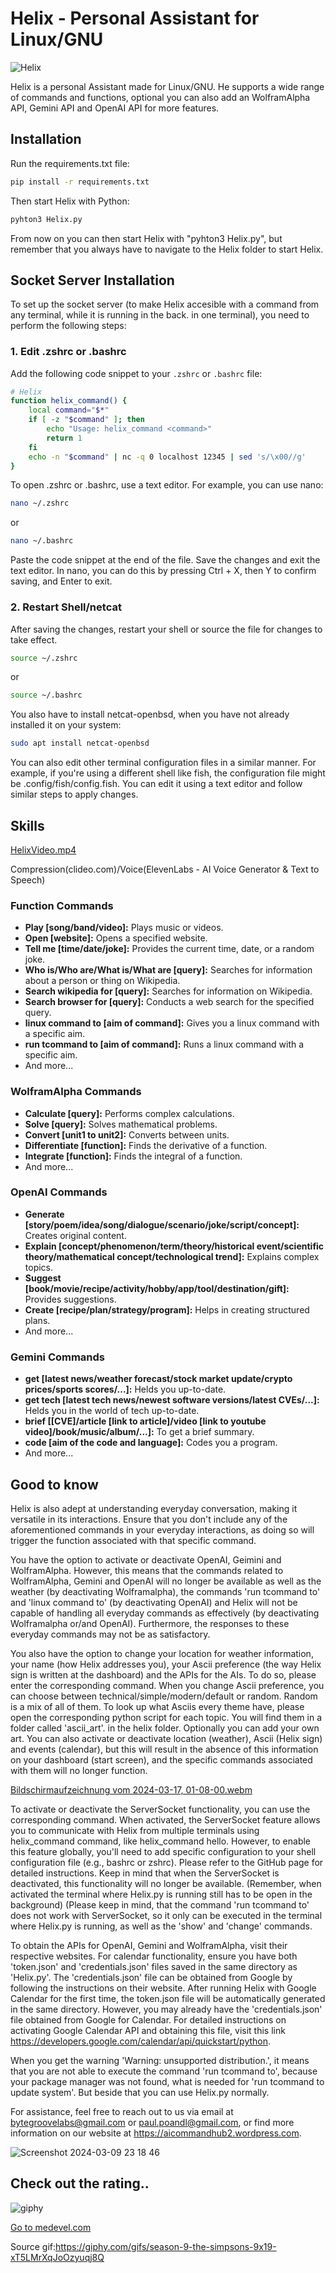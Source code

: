 # Helix - Personal Assistant for Linux/GNU

![Helix](https://github.com/PaulPoandl/Helix/assets/75140549/55c5d33d-50f9-4a37-bfa7-90909e07b629)

Helix is a personal Assistant made for Linux/GNU. He supports a wide range of commands and functions, optional you can also
add an WolframAlpha API, Gemini API and OpenAI API for more features. 

## Installation

Run the requirements.txt file:
```bash
pip install -r requirements.txt
```
Then start Helix with Python:
```bash
pyhton3 Helix.py
```
From now on you can then start Helix with "pyhton3 Helix.py", but remember that you always have to navigate to the Helix
folder to start Helix.

## Socket Server Installation

To set up the socket server (to make Helix accesible with a command from any terminal, while it is running in 
the back. in one terminal), you need to perform the following steps:

### 1. Edit .zshrc or .bashrc

Add the following code snippet to your `.zshrc` or `.bashrc` file:

```bash
# Helix
function helix_command() {
    local command="$*"
    if [ -z "$command" ]; then
        echo "Usage: helix_command <command>"
        return 1
    fi
    echo -n "$command" | nc -q 0 localhost 12345 | sed 's/\x00//g'
}
```
To open .zshrc or .bashrc, use a text editor. For example, you can use nano:

```bash
nano ~/.zshrc
```
or

```bash
nano ~/.bashrc
```
Paste the code snippet at the end of the file.
Save the changes and exit the text editor. In nano, you can do this by pressing Ctrl + X, then Y to confirm saving, and Enter to exit.

### 2. Restart Shell/netcat

After saving the changes, restart your shell or source the file for changes to take effect.

```bash
source ~/.zshrc
```
or

```bash
source ~/.bashrc
```
You also have to install netcat-openbsd, when you have not already installed it on your system:

```bash
sudo apt install netcat-openbsd
```
You can also edit other terminal configuration files in a similar manner. For example, if you're using a different shell like fish, the configuration file might be .config/fish/config.fish. You can edit it using a text editor and follow similar steps to apply changes.

## Skills

[HelixVideo.mp4](https://github.com/PaulPoandl/Helix/assets/75140549/4d2c7e3a-704a-498e-a9a9-047a07538ba4)

Compression(clideo.com)/Voice(ElevenLabs - AI Voice Generator & Text to Speech)

### Function Commands

- **Play [song/band/video]:** Plays music or videos.
- **Open [website]:** Opens a specified website.
- **Tell me [time/date/joke]:** Provides the current time, date, or a random joke.
- **Who is/Who are/What is/What are [query]:** Searches for information about a person or thing on Wikipedia.
- **Search wikipedia for [query]:** Searches for information on Wikipedia.
- **Search browser for [query]:** Conducts a web search for the specified query.
- **linux command to [aim of command]:** Gives you a linux command with a specific aim.
- **run tcommand to [aim of command]:** Runs a linux command with a specific aim.
- And more...

### WolframAlpha Commands

- **Calculate [query]:** Performs complex calculations.
- **Solve [query]:** Solves mathematical problems.
- **Convert [unit1 to unit2]:** Converts between units.
- **Differentiate [function]:** Finds the derivative of a function.
- **Integrate [function]:** Finds the integral of a function.
- And more...

### OpenAI Commands

- **Generate [story/poem/idea/song/dialogue/scenario/joke/script/concept]:** Creates original content.
- **Explain [concept/phenomenon/term/theory/historical event/scientific theory/mathematical concept/technological trend]:** Explains complex topics.
- **Suggest [book/movie/recipe/activity/hobby/app/tool/destination/gift]:** Provides suggestions.
- **Create [recipe/plan/strategy/program]:** Helps in creating structured plans.
- And more...

### Gemini Commands

- **get [latest news/weather forecast/stock market update/crypto prices/sports scores/...]:** Helds you up-to-date.
- **get tech [latest tech news/newest software versions/latest CVEs/...]:** Helds you in the world of tech up-to-date.
- **brief [[CVE]/article [link to article]/video [link to youtube video]/book/music/album/...]:** To get a brief summary.
- **code [aim of the code and language]:** Codes you a program.
- And more...

## Good to know

Helix is also adept at understanding everyday conversation, making it versatile in its interactions.
Ensure that you don't include any of the aforementioned commands in your everyday interactions, as doing so
will trigger the function associated with that specific command.

You have the option to activate or deactivate OpenAI, Geimini and WolframAlpha. However, this means that the commands
related to WolframAlpha, Gemini and OpenAI will no longer be available as well as the weather (by deactivating Wolframalpha),
the commands 'run tcommand to' and 'linux command to' (by deactivating OpenAI) and Helix will not be capable of handling
all everyday commands as effectively (by deactivating Wolframalpha or/and OpenAI). Furthermore, the responses to these
everyday commands may not be as satisfactory.

You also have the option to change your location for weather information, your name (how Helix addresses you),
your Ascii preference (the way Helix sign is written at the dashboard) and the APIs for the AIs. To do so,
please enter the corresponding command.
When you change Ascii preference, you can choose between technical/simple/modern/default or random. Random is
a mix of all of them. To look up what Asciis every theme have, please open the corresponding python script for each topic.
You will find them in a folder called 'ascii_art'. in the helix folder. Optionally you can add your own art.
You can also activate or deactivate location (weather), Ascii (Helix sign) and events (calendar), but this will result in the
absence of this information on your dashboard (start screen), and the specific commands associated with them
will no longer function.

[Bildschirmaufzeichnung vom 2024-03-17, 01-08-00.webm](https://github.com/PaulPoandl/Helix/assets/75140549/1a08ce71-4912-439f-be35-f7804caddd85)

To activate or deactivate the ServerSocket functionality, you can use the corresponding command. When activated,
the ServerSocket feature allows you to communicate with Helix from multiple terminals using helix_command command,
like helix_command hello. However, to enable this feature globally, you'll need to add specific configuration
to your shell configuration file (e.g., bashrc or zshrc). Please refer to the GitHub page for detailed instructions.
Keep in mind that when the ServerSocket is deactivated, this functionality will no longer be available.
(Remember, when activated the terminal where Helix.py is running still has to be open in the background)
(Please keep in mind, that the command 'run tcommand to' does not work with ServerSocket, so it only can be
executed in the terminal where Helix.py is running, as well as the 'show' and 'change' commands.

To obtain the APIs for OpenAI, Gemini and WolframAlpha, visit their respective websites. For calendar functionality,
ensure you have both 'token.json' and 'credentials.json' files saved in the same directory as 'Helix.py'.
The 'credentials.json' file can be obtained from Google by following the instructions on their website.
After running Helix with Google Calendar for the first time, the token.json file will be automatically
generated in the same directory. However, you may already have the 'credentials.json' file obtained
from Google for Calendar. For detailed instructions on activating Google Calendar API and obtaining this file,
visit this link https://developers.google.com/calendar/api/quickstart/python.

When you get the warning 'Warning: unsupported distribution.', it means that you are not able to execute the command
'run tcommand to', because your package manager was not found, what is needed for 'run tcommand to update system'.
But beside that you can use Helix.py normally.

For assistance, feel free to reach out to us via email at bytegroovelabs@gmail.com or paul.poandl@gmail.com,
or find more information on our website at https://aicommandhub2.wordpress.com.

![Screenshot 2024-03-09 23 18 46](https://github.com/PaulPoandl/Helix/assets/75140549/2bbb4e37-2272-464d-b1fb-fab67e0cc18a)

## Check out the rating..

![giphy](https://github.com/user-attachments/assets/5ecce3c4-d312-4b20-ba5a-2ed45b661bf0)

[Go to medevel.com](https://medevel.com/personal-assistants-1830-p/#:~:text=20.%20Helix%20%2D%20Personal%20Assistant%20for%20Linux/GNU)

Source gif:https://giphy.com/gifs/season-9-the-simpsons-9x19-xT5LMrXqJoOzyuqj8Q

